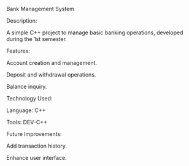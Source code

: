 Bank Management System

Description:

A simple C++ project to manage basic banking operations, developed during the 1st semester.

Features:

Account creation and management.

Deposit and withdrawal operations.

Balance inquiry.


Technology Used:

Language: C++

Tools: DEV-C++

Future Improvements:

Add transaction history.

Enhance user interface.

